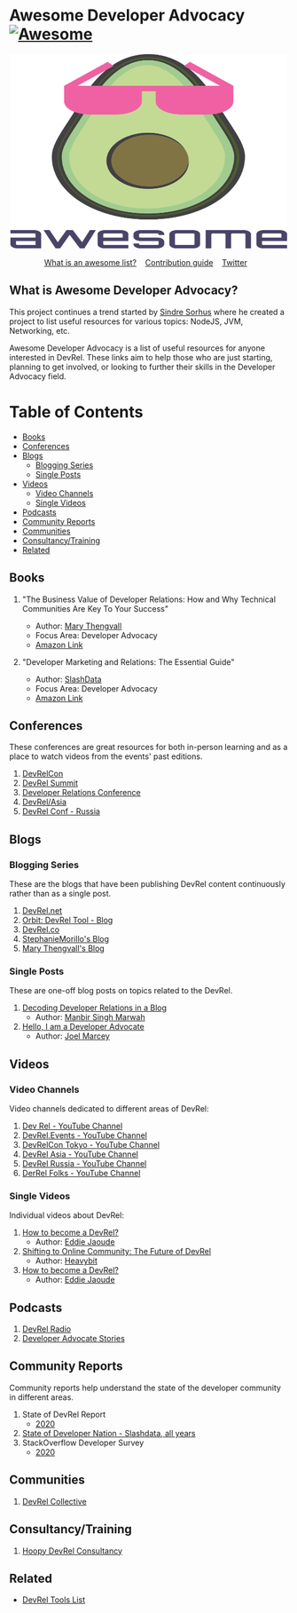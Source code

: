 # Awesome Developer Advocacy [![Awesome](https://cdn.rawgit.com/sindresorhus/awesome/d7305f38d29fed78fa85652e3a63e154dd8e8829/media/badge.svg)](https://github.com/sindresorhus/awesome)

<div align="center">
	<img width="500" height="350" src="media/logo.svg" alt="Awesome">
	<br>
</div>

<p align="center">
	<a href="awesome.md">What is an awesome list?</a>&nbsp;&nbsp;&nbsp;
	<a href="contributing.md">Contribution guide</a>&nbsp;&nbsp;&nbsp;
	<a href="https://twitter.com/DmitryVinnik">Twitter</a>&nbsp;&nbsp;&nbsp;
</p>

## What is Awesome Developer Advocacy?

This project continues a trend started by [Sindre Sorhus](https://github.com/sindresorhus) where he created a project to list useful resources for various topics: NodeJS, JVM, Networking, etc. 

Awesome Developer Advocacy is a list of useful resources for anyone interested in DevRel. These links aim to help those who are just starting, planning to get involved, or looking to further their skills in the Developer Advocacy field.

# Table of Contents

* [Books](#books)
* [Conferences](#conferences)
* [Blogs](#blogs)
    * [Blogging Series]()
    * [Single Posts]()
* [Videos](#videos)
    * [Video Channels](#video-channels)
    * [Single Videos](#single-videos)
* [Podcasts](#podcasts)
* [Community Reports](#community-reports)
* [Communities](#communities)
* [Consultancy/Training](consultancytraining)
* [Related](#related)

## Books

1) "The Business Value of Developer Relations: How and Why Technical Communities Are Key To Your Success"
	* Author: [Mary Thengvall](https://twitter.com/mary_grace)
	* Focus Area: Developer Advocacy
 	* [Amazon Link](https://www.amazon.com/Business-Value-Developer-Relations-Communities/dp/1484237471)
   
2) "Developer Marketing and Relations: The Essential Guide"
	* Author: [SlashData](https://twitter.com/SlashDataHQ)
	* Focus Area: Developer Advocacy
	* [Amazon Link](https://www.amazon.com/Developer-Marketing-Relations-Essential-Guide/dp/B08KH3T5TN)

## Conferences

These conferences are great resources for both in-person learning and as a place to watch videos from the events' past editions.

1) [DevRelCon](https://www.devrelcon.net/)
2) [DevRel Summit](http://www.devrelsummit.com/)
3) [Developer Relations Conference](https://evansdata.com/drc/2020/)
4) [DevRel/Asia](https://devrel.dev/asia-2020/)
5) [DevRel Conf - Russia](https://devrelconf.ru/5/)


## Blogs

### Blogging Series

These are the blogs that have been publishing DevRel content continuously rather than as a single post.

1) [DevRel.net](https://devrel.net/home-page)
2) [Orbit: DevRel Tool - Blog](https://orbit.love/blog/)
3) [DevRel.co](https://devrel.co/blog/)
4) [StephanieMorillo's Blog](https://www.stephaniemorillo.co/blog)
5) [Mary Thengvall's Blog](https://www.marythengvall.com/blog/category/DevRel)

### Single Posts

These are one-off blog posts on topics related to the DevRel.

1) [Decoding Developer Relations in a Blog](https://dev.to/manbir/decoding-developer-relations-in-a-blog-5823)
    * Author: [Manbir Singh Marwah](https://twitter.com/manbirmarwah)
2) [Hello, I am a Developer Advocate](https://medium.com/@joelmarcey/hello-i-am-a-developer-advocate-ff7db13058c7)
    * Author: [Joel Marcey](https://twitter.com/JoelMarcey)

## Videos

### Video Channels

Video channels dedicated to different areas of DevRel:

1) [Dev Rel - YouTube Channel](https://www.youtube.com/channel/UCabc3QtCLKsNeTOx9cqDSlQ) 
2) [DevRel.Events - YouTube Channel](https://www.youtube.com/user/DrinkAndCode) 
3) [DevRelCon Tokyo - YouTube Channel](https://www.youtube.com/channel/UCjq8Gi9QoMYRBPbo9ReTiUw) 
4) [DevRel Asia - YouTube Channel](https://www.youtube.com/channel/UCjq8Gi9QoMYRBPbo9ReTiUw) 
5) [DevRel Russia - YouTube Channel](ttps://www.youtube.com/c/DevRelChannel) 
6) [DerRel Folks - YouTube Channel](https://www.youtube.com/channel/UCrZJmJO0TLwh4N2HE9f7xeg)


### Single Videos

Individual videos about DevRel:

1) [How to become a DevRel?](https://youtu.be/iUZerHctTB8)
    * Author: [Eddie Jaoude](https://twitter.com/eddiejaoude)
2) [Shifting to Online Community: The Future of DevRel](https://youtu.be/uGdW4X7mjX0)
    * Author: [Heavybit](hhttps://twitter.com/heavybit)
3) [How to become a DevRel?](https://youtu.be/iUZerHctTB8)
    * Author: [Eddie Jaoude](https://twitter.com/eddiejaoude)

## Podcasts

1) [DevRel Radio](https://devrelrad.io/)
2) [Developer Advocate Stories](https://podcasts.apple.com/gb/podcast/developer-advocate-stories/id1527645854)

## Community Reports

Community reports help understand the state of the developer community in different areas. 

1) State of DevRel Report
    * [2020](https://store.hoopy.io/state-of-devrel-2020)
2) [State of Developer Nation - Slashdata, all years](https://www.slashdata.co/free-resources)
3) StackOverflow Developer Survey
    * [2020](https://insights.stackoverflow.com/survey/2020)

## Communities

1) [DevRel Collective](https://devrelcollective.fun/)

## Consultancy/Training

1) [Hoopy DevRel Consultancy](https://hoopy.io/)


## Related

* [DevRel Tools List](https://github.com/devrelcollective/awesome-devrel)